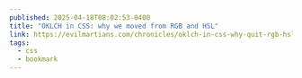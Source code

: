 ```yaml
---
published: 2025-04-18T08:02:53-0400
title: "OKLCH in CSS: why we moved from RGB and HSL"
link: https://evilmartians.com/chronicles/oklch-in-css-why-quit-rgb-hsl
tags:
  - css
  - bookmark
---
```

